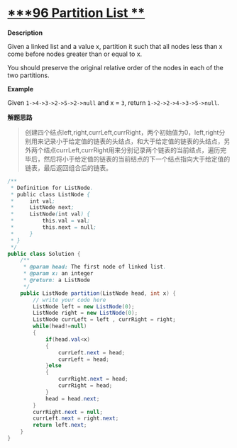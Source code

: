 # [**\*96 Partition List **](http://www.lintcode.com/en/problem/partition-list/)

**Description**

Given a linked list and a value x, partition it such that all nodes less than x come before nodes greater than or equal to x.

You should preserve the original relative order of the nodes in each of the two partitions.

**Example**

Given `1->4->3->2->5->2->null` and x = `3`,
return `1->2->2->4->3->5->null`.

**解题思路**

> 创建四个结点left,right,currLeft,currRight，两个初始值为0，left,right分别用来记录小于给定值的链表的头结点，和大于给定值的链表的头结点，另外两个结点currLeft,currRight用来分别记录两个链表的当前结点，遍历完毕后，然后将小于给定值的链表的当前结点的下一个结点指向大于给定值的链表，最后返回组合后的链表。

```java
/**
 * Definition for ListNode.
 * public class ListNode {
 *     int val;
 *     ListNode next;
 *     ListNode(int val) {
 *         this.val = val;
 *         this.next = null;
 *     }
 * }
 */ 
public class Solution {
    /**
     * @param head: The first node of linked list.
     * @param x: an integer
     * @return: a ListNode 
     */
    public ListNode partition(ListNode head, int x) {
        // write your code here
        ListNode left = new ListNode(0);
        ListNode right = new ListNode(0);
        ListNode currLeft = left , currRight = right;
        while(head!=null)
        {
            if(head.val<x) 
            {
                currLeft.next = head;
                currLeft = head;
            }else
            {
                currRight.next = head;
                currRight = head;
            }
            head = head.next;
        }
        currRight.next = null;
        currLeft.next = right.next;
        return left.next;
    }
}
```

